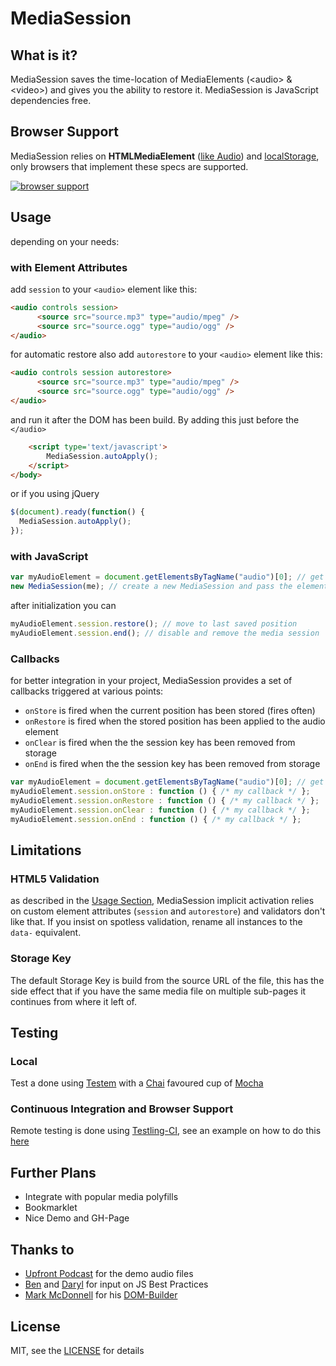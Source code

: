 # MediaSession

## What is it?
MediaSession saves the time-location of MediaElements (&lt;audio&gt; & &lt;video&gt;) and gives you the ability to restore it. MediaSession is JavaScript dependencies free.

## Browser Support
MediaSession relies on **HTMLMediaElement** ([like Audio][canIuseAudio]) and [localStorage][canIuseStorage], only browsers that implement these specs are supported.

[![browser support](http://ci.testling.com/jcsrb/MediaSession.png)](http://ci.testling.com/jcsrb/MediaSession)

## Usage

depending on your needs:

### with Element Attributes 
add `session` to your `<audio>` element like this:

```html
<audio controls session>
      <source src="source.mp3" type="audio/mpeg" />
      <source src="source.ogg" type="audio/ogg" />
</audio>
```
for automatic restore also add `autorestore` to your `<audio>` element like this:

```html
<audio controls session autorestore>
      <source src="source.mp3" type="audio/mpeg" />
      <source src="source.ogg" type="audio/ogg" />
</audio>
```
and run it after the DOM has been build. By adding this just before the `</audio>`

```html
	<script type='text/javascript'>
		MediaSession.autoApply();
	</script>
</body>
```

or if you using jQuery 

```javascript
$(document).ready(function() {
  MediaSession.autoApply();
});
```



### with JavaScript

```javascript
var myAudioElement = document.getElementsByTagName("audio")[0]; // get your audio element
new MediaSession(me); // create a new MediaSession and pass the element to the constructor
```
after initialization you can 

```javascript
myAudioElement.session.restore(); // move to last saved position
myAudioElement.session.end(); // disable and remove the media session
```



### Callbacks
for better integration in your project, MediaSession provides a set of callbacks triggered at various points:

* `onStore` is fired when the current position has been stored (fires often)
* `onRestore` is fired when the stored position has been applied to the audio element
* `onClear` is fired when the the session key has been removed from storage
* `onEnd` is fired when the the session key has been removed from storage

```javascript
var myAudioElement = document.getElementsByTagName("audio")[0]; // get your audio element  
myAudioElement.session.onStore : function () { /* my callback */ }; 
myAudioElement.session.onRestore : function () { /* my callback */ }; 
myAudioElement.session.onClear : function () { /* my callback */ }; 
myAudioElement.session.onEnd : function () { /* my callback */ }; 
```
## Limitations

### HTML5 Validation
as described in the [Usage Section](#usage), MediaSession implicit activation relies on custom element attributes  (`session` and `autorestore`) and validators don't like that. If you insist on spotless validation, rename all instances to  the `data-` equivalent.

### Storage Key
The default Storage Key is build from the source URL of the file, this has the side effect that if you have the same media file on multiple sub-pages it continues from where it left of.


## Testing
### Local
Test a done using [Testem][testem] with a [Chai][chai] favoured cup of [Mocha][mocha] 
### Continuous Integration and Browser Support
Remote testing is done using [Testling-CI][testling], see an example on how to do this [here](https://github.com/jcsrb/mocha-testling-ci-example)

## Further Plans
* Integrate with popular media polyfills
* Bookmarklet
* Nice Demo and GH-Page

## Thanks to
* [Upfront Podcast][upfront] for the demo audio files
* [Ben][ben] and [Daryl][daryl] for input on JS Best Practices
* [Mark McDonnell][integralist] for his [DOM-Builder][domb]

## License
MIT, see the [LICENSE](LICENSE) for details



[canIuseAudio]: http://caniuse.com/audio
[canIuseStorage]: http://caniuse.com/namevalue-storage
[upfront]: http://upfrontpodcast.com
[ben]: https://github.com/benhowdle89
[daryl]: https://github.com/daryl
[integralist]: https://github.com/Integralist
[domb]: https://github.com/Integralist/DOM-Builder
[testem]: https://github.com/airportyh/testem
[mocha]: http://visionmedia.github.com/mocha/
[chai]: http://chaijs.com/
[testling]: https://ci.testling.com/